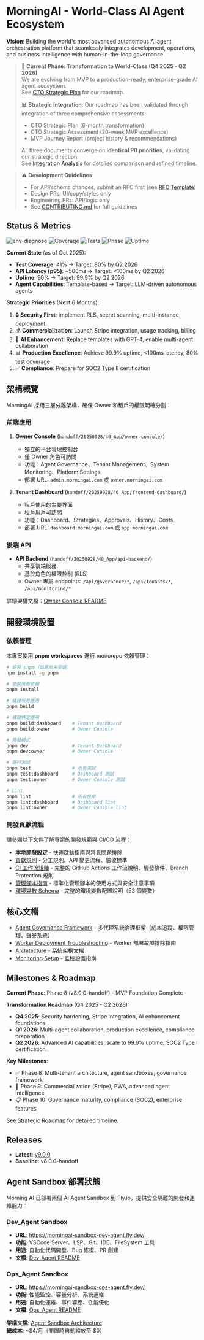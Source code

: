 # MorningAI - World-Class AI Agent Ecosystem

**Vision**: Building the world's most advanced autonomous AI agent orchestration platform that seamlessly integrates development, operations, and business intelligence with human-in-the-loop governance.

> **🚀 Current Phase: Transformation to World-Class (Q4 2025 - Q2 2026)**  
> We are evolving from MVP to a production-ready, enterprise-grade AI agent ecosystem.  
> See [CTO Strategic Plan](CTO_STRATEGIC_PLAN_MVP_TO_WORLD_CLASS.md) for our roadmap.
>
> **📊 Strategic Integration**: Our roadmap has been validated through integration of three comprehensive assessments:
> - CTO Strategic Plan (6-month transformation)
> - CTO Strategic Assessment (20-week MVP excellence)
> - MVP Journey Report (project history & recommendations)
>
> All three documents converge on **identical P0 priorities**, validating our strategic direction.  
> See [Integration Analysis](CTO_STRATEGIC_INTEGRATION_ANALYSIS.md) for detailed comparison and refined timeline.

> **⚠️ Development Guidelines**  
> - For API/schema changes, submit an RFC first (see [RFC Template](.github/ISSUE_TEMPLATE/rfc.md))
> - Design PRs: UI/copy/styles only
> - Engineering PRs: API/logic only
> - See [CONTRIBUTING.md](CONTRIBUTING.md) for full guidelines

## Status & Metrics

![env-diagnose](https://github.com/RC918/morningai/actions/workflows/env-diagnose.yml/badge.svg)
![Coverage](https://img.shields.io/badge/coverage-41.61%25-yellow)
![Tests](https://img.shields.io/badge/tests-100%20passed-brightgreen)
![Phase](https://img.shields.io/badge/phase-8.0.0-blue)
![Uptime](https://img.shields.io/badge/uptime-90%25-yellow)

**Current State** (as of Oct 2025):
- **Test Coverage**: 41% → Target: 80% by Q2 2026
- **API Latency (p95)**: ~500ms → Target: <100ms by Q2 2026
- **Uptime**: 90% → Target: 99.9% by Q2 2026
- **Agent Capabilities**: Template-based → Target: LLM-driven autonomous agents

**Strategic Priorities** (Next 6 Months):
1. 🔒 **Security First**: Implement RLS, secret scanning, multi-instance deployment
2. 💰 **Commercialization**: Launch Stripe integration, usage tracking, billing
3. 🤖 **AI Enhancement**: Replace templates with GPT-4, enable multi-agent collaboration
4. 📊 **Production Excellence**: Achieve 99.9% uptime, <100ms latency, 80% test coverage
5. ✅ **Compliance**: Prepare for SOC2 Type II certification

## 架構概覽

MorningAI 採用三層分離架構，確保 Owner 和租戶的權限明確分割：

### 前端應用

1. **Owner Console** (`handoff/20250928/40_App/owner-console/`)
   - 獨立的平台管理控制台
   - 僅 Owner 角色可訪問
   - 功能：Agent Governance、Tenant Management、System Monitoring、Platform Settings
   - 部署 URL: `admin.morningai.com` 或 `owner.morningai.com`

2. **Tenant Dashboard** (`handoff/20250928/40_App/frontend-dashboard/`)
   - 租戶使用的主要界面
   - 租戶用戶可訪問
   - 功能：Dashboard、Strategies、Approvals、History、Costs
   - 部署 URL: `dashboard.morningai.com` 或 `app.morningai.com`

### 後端 API

- **API Backend** (`handoff/20250928/40_App/api-backend/`)
  - 共享後端服務
  - 基於角色的權限控制 (RLS)
  - Owner 專屬 endpoints: `/api/governance/*`, `/api/tenants/*`, `/api/monitoring/*`

詳細架構文檔：[Owner Console README](handoff/20250928/40_App/owner-console/README.md)

## 開發環境設置

### 依賴管理

本專案使用 **pnpm workspaces** 進行 monorepo 依賴管理：

```bash
# 安裝 pnpm（如果尚未安裝）
npm install -g pnpm

# 安裝所有依賴
pnpm install

# 構建所有應用
pnpm build

# 構建特定應用
pnpm build:dashboard    # Tenant Dashboard
pnpm build:owner        # Owner Console

# 開發模式
pnpm dev                # Tenant Dashboard
pnpm dev:owner          # Owner Console

# 運行測試
pnpm test               # 所有測試
pnpm test:dashboard     # Dashboard 測試
pnpm test:owner         # Owner Console 測試

# Lint
pnpm lint               # 所有應用
pnpm lint:dashboard     # Dashboard lint
pnpm lint:owner         # Owner Console lint
```

### 開發貢獻流程

請參閱以下文件了解專案的開發規範與 CI/CD 流程：
- **[本地開發設定](docs/setup_local.md)** - 快速啟動指南與常見問題排除
- [貢獻規則](docs/CONTRIBUTING.md) - 分工規則、API 變更流程、驗收標準
- [CI 工作流矩陣](docs/ci_matrix.md) - 完整的 GitHub Actions 工作流說明、觸發條件、Branch Protection 規則
- [管理腳本指南](docs/scripts_overview.md) - 標準化管理腳本的使用方式與安全注意事項
- [環境變數 Schema](docs/config/env_schema.md) - 完整的環境變數配置說明（53 個變數）

## 核心文檔

- [Agent Governance Framework](docs/GOVERNANCE_FRAMEWORK.md) - 多代理系統治理框架（成本追蹤、權限管理、聲譽系統）
- [Worker Deployment Troubleshooting](docs/WORKER_DEPLOYMENT_TROUBLESHOOTING.md) - Worker 部署故障排除指南
- [Architecture](docs/ARCHITECTURE.md) - 系統架構文檔
- [Monitoring Setup](docs/MONITORING_SETUP.md) - 監控設置指南

## Milestones & Roadmap

**Current Phase**: Phase 8 (v8.0.0-handoff) - MVP Foundation Complete

**Transformation Roadmap** (Q4 2025 - Q2 2026):
- **Q4 2025**: Security hardening, Stripe integration, AI enhancement foundations
- **Q1 2026**: Multi-agent collaboration, production excellence, compliance preparation
- **Q2 2026**: Advanced AI capabilities, scale to 99.9% uptime, SOC2 Type I certification

**Key Milestones**:
- ✅ Phase 8: Multi-tenant architecture, agent sandboxes, governance framework
- 🚧 Phase 9: Commercialization (Stripe), PWA, advanced agent intelligence
- 📋 Phase 10: Governance maturity, compliance (SOC2), enterprise features

See [Strategic Roadmap](.github/projects/cto-strategic-roadmap-q4-2025-q2-2026.yml) for detailed timeline.

## Releases
- **Latest**: [v9.0.0](https://github.com/RC918/morningai/releases/tag/v9.0.0)
- **Baseline**: v8.0.0-handoff

## Agent Sandbox 部署狀態

Morning AI 已部署兩個 AI Agent Sandbox 到 Fly.io，提供安全隔離的開發和運維能力：

### Dev_Agent Sandbox
- **URL**: https://morningai-sandbox-dev-agent.fly.dev/
- **功能**: VSCode Server、LSP、Git、IDE、FileSystem 工具
- **用途**: 自動化代碼開發、Bug 修復、PR 創建
- **文檔**: [Dev_Agent README](agents/dev_agent/README.md)

### Ops_Agent Sandbox
- **URL**: https://morningai-sandbox-ops-agent.fly.dev/
- **功能**: 性能監控、容量分析、系統運維
- **用途**: 自動化運維、事件響應、性能優化
- **文檔**: [Ops_Agent README](agents/ops_agent/)

**架構文檔**: [Agent Sandbox Architecture](docs/agent-sandbox-architecture.md)  
**總成本**: ~$4/月（閒置時自動縮放至 $0）

